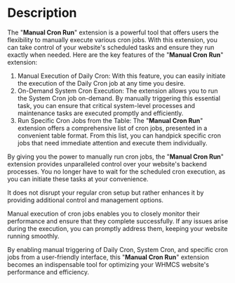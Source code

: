 # Description

The "**Manual Cron Run**" extension is a powerful tool that offers users the flexibility to manually execute various cron jobs. With this extension, you can take control of your website's scheduled tasks and ensure they run exactly when needed. Here are the key features of the "**Manual Cron Run**" extension:

1. Manual Execution of Daily Cron: With this feature, you can easily initiate the execution of the Daily Cron job at any time you desire.
2. On-Demand System Cron Execution: The extension allows you to run the System Cron job on-demand. By manually triggering this essential task, you can ensure that critical system-level processes and maintenance tasks are executed promptly and efficiently.
3. Run Specific Cron Jobs from the Table: The "**Manual Cron Run**" extension offers a comprehensive list of cron jobs, presented in a convenient table format. From this list, you can handpick specific cron jobs that need immediate attention and execute them individually.

By giving you the power to manually run cron jobs, the "**Manual Cron Run**" extension provides unparalleled control over your website's backend processes. You no longer have to wait for the scheduled cron execution, as you can initiate these tasks at your convenience.

It does not disrupt your regular cron setup but rather enhances it by providing additional control and management options.

Manual execution of cron jobs enables you to closely monitor their performance and ensure that they complete successfully. If any issues arise during the execution, you can promptly address them, keeping your website running smoothly.

By enabling manual triggering of Daily Cron, System Cron, and specific cron jobs from a user-friendly interface, this "**Manual Cron Run**" extension becomes an indispensable tool for optimizing your WHMCS website's performance and efficiency.